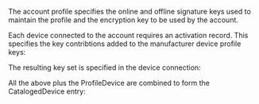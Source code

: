

The account profile specifies the online and offline signature keys used to maintain the
profile and the encryption key to be used by the account.


Each device connected to the account requires an activation record. This specifies the 
key contribtions added to the manufacturer device profile keys:


The resulting key set is specified in the device connection:


All the above plus the ProfileDevice are combined to form the CatalogedDevice entry:



